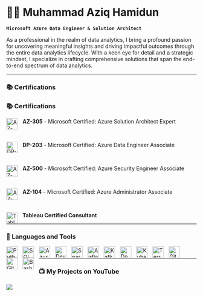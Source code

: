 # 👨‍💻 Muhammad Aziq Hamidun

**`Microsoft Azure Data Engineer & Solution Architect`**

As a professional in the realm of data analytics, I bring a profound passion for uncovering meaningful insights and driving impactful outcomes through the entire data analytics lifecycle. With a keen eye for detail and a strategic mindset, I specialize in crafting comprehensive solutions that span the end-to-end spectrum of data analytics.

---

### 📚 Certifications

### 📚 Certifications

<p>
  <a href="https://learn.microsoft.com/en-us/users/aziqhamidun/credentials/3e7dd7fb0eb7e0c1?ref=https%3A%2F%2Fwww.linkedin.com%2F" target="_blank">
    <img align="left" alt="AZ-305" width="30px" style="padding-right:10px; vertical-align:middle;" src="https://cdn.jsdelivr.net/gh/devicons/devicon/icons/azure/azure-original.svg" />
  </a>
  <strong>AZ-305</strong> - Microsoft Certified: Azure Solution Architect Expert
</p>
<br />

<p>
  <a href="https://learn.microsoft.com/en-us/users/aziqhamidun/credentials/7dec6fa4e6924faa?ref=https%3A%2F%2Fwww.linkedin.com%2F" target="_blank">
    <img align="left" alt="DP-203" width="30px" style="padding-right:10px; vertical-align:middle;" src="https://cdn.jsdelivr.net/gh/devicons/devicon/icons/azure/azure-original.svg" />
  </a>
  <strong>DP-203</strong> - Microsoft Certified: Azure Data Engineer Associate
</p>
<br />

<p>
  <a href="https://learn.microsoft.com/en-us/users/aziqhamidun/credentials/7ca830057ab111ba?ref=https%3A%2F%2Fwww.linkedin.com%2F" target="_blank">
    <img align="left" alt="AZ-500" width="30px" style="padding-right:10px; vertical-align:middle;" src="https://cdn.jsdelivr.net/gh/devicons/devicon/icons/azure/azure-original.svg" />
  </a>
  <strong>AZ-500</strong> - Microsoft Certified: Azure Security Engineer Associate
</p>
<br />

<p>
  <a href="https://learn.microsoft.com/api/credentials/share/en-us/aziqhamidun/7F7ABF213199FE8C?sharingId" target="_blank">
    <img align="left" alt="AZ-104" width="30px" style="padding-right:10px; vertical-align:middle;" src="https://cdn.jsdelivr.net/gh/devicons/devicon/icons/azure/azure-original.svg" />
  </a>
  <strong>AZ-104</strong> - Microsoft Certified: Azure Administrator Associate
</p>
<br />

<p>
  <a href="https://www.credly.com/badges/96952e43-a364-4910-af26-ac4d898643f6/public_url" target="_blank">
    <img align="left" alt="Tableau" width="30px" style="padding-right:10px; vertical-align:middle;" src="https://cdn.jsdelivr.net/gh/devicons/devicon/icons/tableau/tableau-original.svg" />
  </a>
  <strong>Tableau Certified Consultant</strong>
</p>

---

### 🧰 Languages and Tools

<img align="left" alt="Python" width="30px" style="padding-right:10px;" src="https://cdn.jsdelivr.net/gh/devicons/devicon@latest/icons/python/python-original.svg" />
<img align="left" alt="SQL" width="30px" style="padding-right:10px;" src="https://cdn.jsdelivr.net/gh/devicons/devicon@latest/icons/azuresqldatabase/azuresqldatabase-original.svg" />
<img align="left" alt="Azure" width="30px" style="padding-right:10px;" src="https://cdn.jsdelivr.net/gh/devicons/devicon@latest/icons/azure/azure-original.svg" />
<img align="left" alt="DevOps" width="30px" style="padding-right:10px;" src="https://cdn.jsdelivr.net/gh/devicons/devicon@latest/icons/azuredevops/azuredevops-original.svg" />
<img align="left" alt="Spark" width="30px" style="padding-right:10px;" src="https://cdn.jsdelivr.net/gh/devicons/devicon@latest/icons/apachespark/apachespark-original.svg" />
<img align="left" alt="Airflow" width="30px" style="padding-right:10px;" src="https://cdn.jsdelivr.net/gh/devicons/devicon@latest/icons/apacheairflow/apacheairflow-original.svg" />
<img align="left" alt="Kafka" width="30px" style="padding-right:10px;" src="https://cdn.jsdelivr.net/gh/devicons/devicon@latest/icons/apachekafka/apachekafka-original.svg" />
<img align="left" alt="Docker" width="30px" style="padding-right:10px;" src="https://cdn.jsdelivr.net/gh/devicons/devicon@latest/icons/docker/docker-original.svg" />
<img align="left" alt="Kubernetes" width="30px" style="padding-right:10px;" src="https://cdn.jsdelivr.net/gh/devicons/devicon@latest/icons/kubernetes/kubernetes-original.svg" />
<img align="left" alt="Terraform" width="30px" style="padding-right:10px;" src="https://cdn.jsdelivr.net/gh/devicons/devicon@latest/icons/terraform/terraform-original.svg" />
<img align="left" alt="Git" width="30px" style="padding-right:10px;" src="https://cdn.jsdelivr.net/gh/devicons/devicon/icons/git/git-original.svg" />
<img align="left" alt="GitHub" width="30px" style="padding-right:10px;" src="https://cdn.jsdelivr.net/gh/devicons/devicon/icons/github/github-original.svg" />
<img align="left" alt="Bash" width="30px" style="padding-right:10px;" src="https://cdn.jsdelivr.net/gh/devicons/devicon/icons/bash/bash-original.svg" />
<br />

---
### 📺 My Projects on YouTube

<!-- BEGIN YOUTUBE-CARDS -->

<!-- END YOUTUBE-CARDS -->

[<img src="https://custom-icon-badges.demolab.com/badge/-Subscribe%20For%20More-red?style=for-the-badge&logo=video&logoColor=white"/>](https://www.youtube.com/@aziqhamidun)
